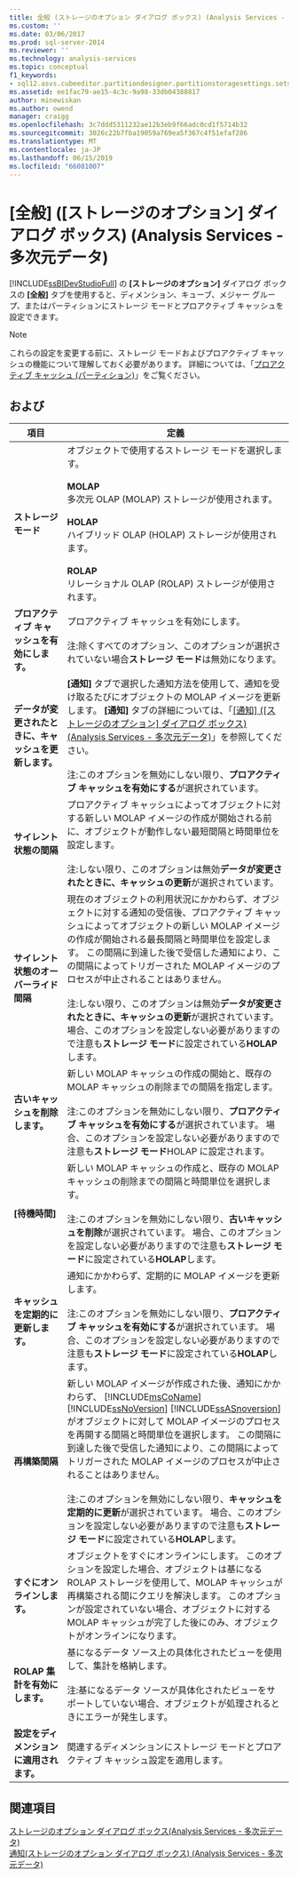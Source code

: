```yaml
---
title: 全般 (ストレージのオプション ダイアログ ボックス) (Analysis Services - 多次元データ) |Microsoft Docs
ms.custom: ''
ms.date: 03/06/2017
ms.prod: sql-server-2014
ms.reviewer: ''
ms.technology: analysis-services
ms.topic: conceptual
f1_keywords:
- sql12.asvs.cubeeditor.partitiondesigner.partitionstoragesettings.setstorageoptions.storage.f1
ms.assetid: ee1fac79-ae15-4c3c-9a98-33db04388817
author: minewiskan
ms.author: owend
manager: craigg
ms.openlocfilehash: 3c7ddd5311232ae12b3eb9f66adc0cd1f5714b32
ms.sourcegitcommit: 3026c22b7fba19059a769ea5f367c4f51efaf286
ms.translationtype: MT
ms.contentlocale: ja-JP
ms.lasthandoff: 06/15/2019
ms.locfileid: "66081007"
---
```

# <a name="general-storage-options-dialog-box-analysis-services---multidimensional-data"></a>[全般] ([ストレージのオプション] ダイアログ ボックス) (Analysis Services - 多次元データ)
  [!INCLUDE[ssBIDevStudioFull](../includes/ssbidevstudiofull-md.md)] の **[ストレージのオプション]** ダイアログ ボックスの **[全般]** タブを使用すると、ディメンション、キューブ、メジャー グループ、またはパーティションにストレージ モードとプロアクティブ キャッシュを設定できます。  
  
> [!NOTE]  
>  これらの設定を変更する前に、ストレージ モードおよびプロアクティブ キャッシュの機能について理解しておく必要があります。 詳細については、「[プロアクティブ キャッシュ &#40;パーティション&#41;](multidimensional-models-olap-logical-cube-objects/partitions-proactive-caching.md)」をご覧ください。  
  
## <a name="options"></a>および  
  
|項目|定義|  
|----------|----------------|  
|**ストレージ モード**|オブジェクトで使用するストレージ モードを選択します。<br /><br /> **MOLAP**<br /> 多次元 OLAP (MOLAP) ストレージが使用されます。<br /><br /> **HOLAP**<br /> ハイブリッド OLAP (HOLAP) ストレージが使用されます。<br /><br /> **ROLAP**<br /> リレーショナル OLAP (ROLAP) ストレージが使用されます。|  
|**プロアクティブ キャッシュを有効にします。**|プロアクティブ キャッシュを有効にします。<br /><br /> 注:除くすべてのオプション、このオプションが選択されていない場合**ストレージ モード**は無効になります。|  
|**データが変更されたときに、キャッシュを更新します。**|**[通知]** タブで選択した通知方法を使用して、通知を受け取るたびにオブジェクトの MOLAP イメージを更新します。 **[通知]** タブの詳細については、「[[通知] &#40;[ストレージのオプション] ダイアログ ボックス&#41; &#40;Analysis Services - 多次元データ&#41;](notifications-storage-options-dialog-analysis-services-multidimensional-data.md)」を参照してください。<br /><br /> 注:このオプションを無効にしない限り、**プロアクティブ キャッシュを有効にする**が選択されています。|  
|**サイレント状態の間隔**|プロアクティブ キャッシュによってオブジェクトに対する新しい MOLAP イメージの作成が開始される前に、オブジェクトが動作しない最短間隔と時間単位を設定します。<br /><br /> 注:しない限り、このオプションは無効**データが変更されたときに、キャッシュの更新**が選択されています。|  
|**サイレント状態のオーバーライド間隔**|現在のオブジェクトの利用状況にかかわらず、オブジェクトに対する通知の受信後、プロアクティブ キャッシュによってオブジェクトの新しい MOLAP イメージの作成が開始される最長間隔と時間単位を設定します。 この間隔に到達した後で受信した通知により、この間隔によってトリガーされた MOLAP イメージのプロセスが中止されることはありません。<br /><br /> 注:しない限り、このオプションは無効**データが変更されたときに、キャッシュの更新**が選択されています。 場合、このオプションを設定しない必要がありますので注意も**ストレージ モード**に設定されている**HOLAP**します。|  
|**古いキャッシュを削除します。**|新しい MOLAP キャッシュの作成の開始と、既存の MOLAP キャッシュの削除までの間隔を指定します。<br /><br /> 注:このオプションを無効にしない限り、**プロアクティブ キャッシュを有効にする**が選択されています。 場合、このオプションを設定しない必要がありますので注意も**ストレージ モード**HOLAP に設定されます。|  
|**[待機時間]**|新しい MOLAP キャッシュの作成と、既存の MOLAP キャッシュの削除までの間隔と時間単位を選択します。<br /><br /> 注:このオプションを無効にしない限り、**古いキャッシュを削除**が選択されています。 場合、このオプションを設定しない必要がありますので注意も**ストレージ モード**に設定されている**HOLAP**します。|  
|**キャッシュを定期的に更新します。**|通知にかかわらず、定期的に MOLAP イメージを更新します。<br /><br /> 注:このオプションを無効にしない限り、**プロアクティブ キャッシュを有効にする**が選択されています。 場合、このオプションを設定しない必要がありますので注意も**ストレージ モード**に設定されている**HOLAP**します。|  
|**再構築間隔**|新しい MOLAP イメージが作成された後、通知にかかわらず、 [!INCLUDE[msCoName](../includes/msconame-md.md)] [!INCLUDE[ssNoVersion](../includes/ssnoversion-md.md)] [!INCLUDE[ssASnoversion](../includes/ssasnoversion-md.md)] がオブジェクトに対して MOLAP イメージのプロセスを再開する間隔と時間単位を選択します。 この間隔に到達した後で受信した通知により、この間隔によってトリガーされた MOLAP イメージのプロセスが中止されることはありません。<br /><br /> 注:このオプションを無効にしない限り、**キャッシュを定期的に更新**が選択されています。 場合、このオプションを設定しない必要がありますので注意も**ストレージ モード**に設定されている**HOLAP**します。|  
|**すぐにオンラインします。**|オブジェクトをすぐにオンラインにします。 このオプションを設定した場合、オブジェクトは基になる ROLAP ストレージを使用して、MOLAP キャッシュが再構築される間にクエリを解決します。 このオプションが設定されていない場合、オブジェクトに対する MOLAP キャッシュが完了した後にのみ、オブジェクトがオンラインになります。|  
|**ROLAP 集計を有効にします。**|基になるデータ ソース上の具体化されたビューを使用して、集計を格納します。<br /><br /> 注:基になるデータ ソースが具体化されたビューをサポートしていない場合、オブジェクトが処理されるときにエラーが発生します。|  
|**設定をディメンションに適用されます。**|関連するディメンションにストレージ モードとプロアクティブ キャッシュ設定を適用します。|  
  
## <a name="see-also"></a>関連項目  
 [ストレージのオプション ダイアログ ボックス&#40;Analysis Services - 多次元データ&#41;](storage-options-dialog-box-analysis-services-multidimensional-data.md)   
 [通知&#40;ストレージのオプション ダイアログ ボックス&#41; &#40;Analysis Services - 多次元データ&#41;](notifications-storage-options-dialog-analysis-services-multidimensional-data.md)  
  
  
